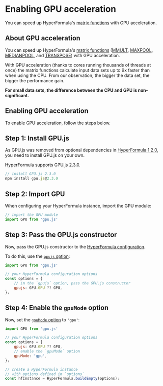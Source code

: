 # Enabling GPU acceleration

You can speed up HyperFormula's [matrix functions](built-in-functions.md#matrix-functions) with GPU acceleration.

## About GPU acceleration

You can speed up HyperFormula's [matrix functions](built-in-functions.md#matrix-functions) ([MMULT](built-in-functions.md#matrix-functions), [MAXPOOL](built-in-functions.md#matrix-functions), [MEDIANPOOL](built-in-functions.md#matrix-functions), and [TRANSPOSE](built-in-functions.md#matrix-functions)) with GPU acceleration.

With GPU acceleration (thanks to cores running thousands of threads
at once) the matrix functions calculate input data sets up to 9x faster than
when using the CPU. From our observation, the bigger the data set,
the bigger the performance gain.

**For small data sets, the difference between the CPU and GPU is
non-significant.**

## Enabling GPU acceleration

To enable GPU acceleration, follow the steps below.

## Step 1: Install GPU.js

As GPU.js was removed from optional dependencies in [HyperFormula 1.2.0](../guide/release-notes.md#_1-2-0), you need to install GPU.js on your own.

HyperFormula supports GPU.js 2.3.0.

```js
// install GPU.js 2.3.0
npm install gpu.js@2.3.0
```
## Step 2: Import GPU

When configuring your HyperFormula instance, import the GPU module:
```js
// import the GPU module
import GPU from 'gpu.js'
```

## Step 3: Pass the GPU.js constructor

Now, pass the GPU.js constructor to the [HyperFormula configuration](./configuration-options.md).

To do this, use the [`gpujs` option](../api/interfaces/configparams.md#gpujs):
```js
import GPU from 'gpu.js'

// your HyperFormula configuration options
const options = {
    // in the `gpujs` option, pass the GPU.js constructor
    gpujs: GPU.GPU ?? GPU,
};
```
## Step 4: Enable the `gpuMode` option

Now, set the [`gpuMode` option](../api/interfaces/configparams.md#gpumode) to `'gpu'`:
```js
import GPU from 'gpu.js'

// your HyperFormula configuration options 
const options = {
    gpujs: GPU.GPU ?? GPU,
    // enable the `gpuMode` option
    gpuMode: 'gpu',
};

// create a HyperFormula instance
// with options defined in `options`
const hfInstance = HyperFormula.buildEmpty(options);
```